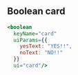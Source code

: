 ## Boolean card

```jsx
<boolean
  keyName="card"
  uiParams={{
    yesText: "YES!!",
    noText: "NO!!"
  }}
  ui="card"/>
```
